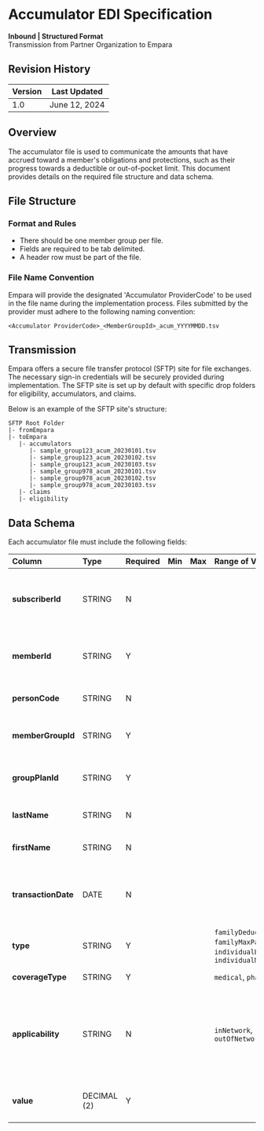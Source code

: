 # Accumulator EDI Specification

**Inbound | Structured Format**  
Transmission from Partner Organization to Empara

## Revision History

| Version | Last Updated    |
| --------| ----------------|
| 1.0     | June 12, 2024   |

## Overview

The accumulator file is used to communicate the amounts that have accrued toward a member's obligations and protections, such as their progress towards a deductible or out-of-pocket limit. This document provides details on the required file structure and data schema.

## File Structure

### Format and Rules

- There should be one member group per file.
- Fields are required to be tab delimited.
- A header row must be part of the file.

### File Name Convention

Empara will provide the designated 'Accumulator ProviderCode' to be used in the file name during the implementation process. Files submitted by the provider must adhere to the following naming convention:

`<Accumulator ProviderCode>_<MemberGroupId>_acum_YYYYMMDD.tsv`

## Transmission

Empara offers a secure file transfer protocol (SFTP) site for file exchanges. The necessary sign-in credentials will be securely provided during implementation. The SFTP site is set up by default with specific drop folders for eligibility, accumulators, and claims.

Below is an example of the SFTP site's structure:

```text
SFTP Root Folder
|- fromEmpara
|- toEmpara
   |- accumulators
      |- sample_group123_acum_20230101.tsv
      |- sample_group123_acum_20230102.tsv
      |- sample_group123_acum_20230103.tsv
      |- sample_group978_acum_20230101.tsv
      |- sample_group978_acum_20230102.tsv
      |- sample_group978_acum_20230103.tsv
   |- claims
   |- eligibility
```

## Data Schema

Each accumulator file must include the following fields:

| Column | Type | Required | Min | Max | Range of Values | Description |
| :--- | :--- | :--- | :--- | :--- | :--- | :--- |
| **subscriberld** | STRING | N | | | | The ID of the subscriber with whom the member is associated. |
| **memberld** | STRING | Y | | | | The ID of the member to whom the accumulator is applied. |
| **personCode** | STRING | N | | | | The person code of the member. |
| **memberGroupld** | STRING | Y | | | | The identifier for the member group. |
| **groupPlanld** | STRING | Y | | | | The identifier for the benefit plan. |
| **lastName** | STRING | N | | | | The last name of the member. |
| **firstName** | STRING | N | | | | The first name of the member. |
| **transactionDate** | DATE | N | | | | If not provided, this is inferred from the file name. |
| **type** | STRING | Y | | | `familyDeductible`, `familyMaxPay`, `individualDeductible`, `individualMaxPay` | The type of accumulator. |
| **coverageType** | STRING | Y | | | `medical`, `pharmacy` | The type of coverage. |
| **applicability** | STRING | N | | | `inNetwork`, `outOfNetwork` | The network to which the accumulator applies. If no value is supplied, it implies universal applicability. |
| **value** | DECIMAL (2) | Y | | | | A monetary value with two digits of precision. |
